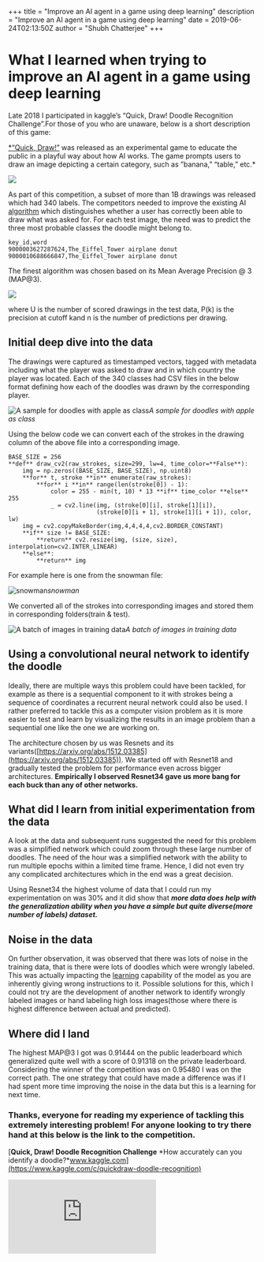 +++
title = "Improve an AI agent in a game using deep learning"
description = "Improve an AI agent in a game using deep learning"
date = 2019-06-24T02:13:50Z
author = "Shubh Chatterjee"
+++


# What I learned when trying to improve an AI agent in a game using deep learning

Late 2018 I participated in kaggle’s “Quick, Draw! Doodle Recognition Challenge”.For those of you who are unaware, below is a short description of this game:

[*“Quick, Draw!”](https://quickdraw.withgoogle.com/) was released as an experimental game to educate the public in a playful way about how AI works. The game prompts users to draw an image depicting a certain category, such as ”banana,” “table,” etc.*

![](https://cdn-images-1.medium.com/max/2000/1*Ha5GdpPPDfZYwXqPx2jl_A.png)

As part of this competition, a subset of more than 1B drawings was released which had 340 labels. The competitors needed to improve the existing AI [algorithm](https://hackernoon.com/tagged/algorithm) which distinguishes whether a user has correctly been able to draw what was asked for. For each test image, the need was to predict the three most probable classes the doodle might belong to.

    key_id,word
    9000003627287624,The_Eiffel_Tower airplane donut
    9000010688666847,The_Eiffel_Tower airplane donut

The finest algorithm was chosen based on its Mean Average Precision @ 3 (MAP@3).

![](https://cdn-images-1.medium.com/max/2000/1*I85rP6mrAKPkcJjD7w50jg.png)

where U is the number of scored drawings in the test data, P(k) is the precision at cutoff kand n is the number of predictions per drawing.

## **Initial deep dive into the data**

The drawings were captured as timestamped vectors, tagged with metadata including what the player was asked to draw and in which country the player was located. Each of the 340 classes had CSV files in the below format defining how each of the doodles was drawn by the corresponding player.

![A sample for doodles with apple as class](https://cdn-images-1.medium.com/max/2000/1*ngUNgWapNHSbvg4JFdCwbA.png)*A sample for doodles with apple as class*

Using the below code we can convert each of the strokes in the drawing column of the above file into a corresponding image.

    BASE_SIZE = 256
    **def** draw_cv2(raw_strokes, size=299, lw=4, time_color=**False**):
        img = np.zeros((BASE_SIZE, BASE_SIZE), np.uint8)
        **for** t, stroke **in** enumerate(raw_strokes):
            **for** i **in** range(len(stroke[0]) - 1):
                color = 255 - min(t, 10) * 13 **if** time_color **else** 255
                _ = cv2.line(img, (stroke[0][i], stroke[1][i]),
                             (stroke[0][i + 1], stroke[1][i + 1]), color, lw)
        img = cv2.copyMakeBorder(img,4,4,4,4,cv2.BORDER_CONSTANT)
        **if** size != BASE_SIZE:
            **return** cv2.resize(img, (size, size), interpolation=cv2.INTER_LINEAR)
        **else**:
            **return** img

For example here is one from the snowman file:

![snowman](https://cdn-images-1.medium.com/max/2000/1*ZUpVgFoHlWubOBKlDsmX5Q.png)*snowman*

We converted all of the strokes into corresponding images and stored them in corresponding folders(train & test).

![A batch of images in training data](https://cdn-images-1.medium.com/max/2000/1*Qr-8s-vhiRipJ2P5Nm98dQ.png)*A batch of images in training data*

## Using a convolutional neural network to identify the doodle

Ideally, there are multiple ways this problem could have been tackled, for example as there is a sequential component to it with strokes being a sequence of coordinates a recurrent neural network could also be used. I rather preferred to tackle this as a computer vision problem as it is more easier to test and learn by visualizing the results in an image problem than a sequential one like the one we are working on.

The architecture chosen by us was Resnets and its variants([https://arxiv.org/abs/1512.03385](https://arxiv.org/abs/1512.03385)). We started off with Resnet18 and gradually tested the problem for performance even across bigger architectures. **Empirically I observed Resnet34 gave us more bang for each buck than any of other networks.**

## **What did I learn from initial experimentation from the data**

A look at the data and subsequent runs suggested the need for this problem was a simplified network which could zoom through these large number of doodles. The need of the hour was a simplified network with the ability to run multiple epochs within a limited time frame. Hence, I did not even try any complicated architectures which in the end was a great decision.

Using Resnet34 the highest volume of data that I could run my experimentation on was 30% and it did show that ***more data does help with the generalization ability when you have a simple but quite diverse(more number of labels) dataset.***

## Noise in the data

On further observation, it was observed that there was lots of noise in the training data, that is there were lots of doodles which were wrongly labeled. This was actually impacting the [learning](https://hackernoon.com/tagged/learning) capability of the model as you are inherently giving wrong instructions to it. Possible solutions for this, which I could not try are the development of another network to identify wrongly labeled images or hand labeling high loss images(those where there is highest difference between actual and predicted).

## **Where did I land**

The highest MAP@3 I got was 0.91444 on the public leaderboard which generalized quite well with a score of 0.91318 on the private leaderboard. Considering the winner of the competition was on 0.95480 I was on the correct path. The one strategy that could have made a difference was if I had spent more time improving the noise in the data but this is a learning for next time.

### Thanks, everyone for reading my experience of tackling this extremely interesting problem! For anyone looking to try there hand at this below is the link to the competition.
[**Quick, Draw! Doodle Recognition Challenge**
*How accurately can you identify a doodle?*www.kaggle.com](https://www.kaggle.com/c/quickdraw-doodle-recognition)

<iframe src="https://medium.com/media/3c851dac986ab6dbb2d1aaa91205a8eb" frameborder=0></iframe>
